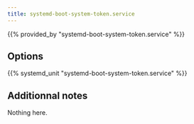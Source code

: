 ```yaml
---
title: systemd-boot-system-token.service
---
```


{{% provided_by "systemd-boot-system-token.service" %}}

## Options

{{% systemd_unit "systemd-boot-system-token.service" %}}

## Additionnal notes

Nothing here.